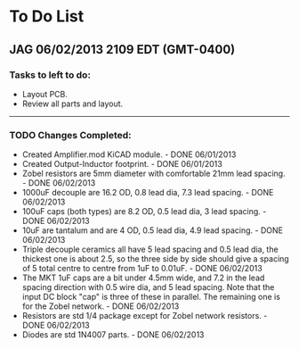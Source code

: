 # To Do List

## JAG 06/02/2013 2109 EDT (GMT-0400)

### Tasks to left to do:

* Layout PCB.
* Review all parts and layout.

----------

### TODO Changes Completed:

* Created Amplifier.mod KiCAD module. - DONE 06/01/2013
* Created Output-Inductor footprint. - DONE 06/01/2013
* Zobel resistors are 5mm diameter with comfortable 21mm lead spacing. - DONE 06/02/2013
* 1000uF decouple are 16.2 OD, 0.8 lead dia, 7.3 lead spacing. - DONE 06/02/2013
* 100uF caps (both types) are 8.2 OD, 0.5 lead dia, 3 lead spacing. - DONE 06/02/2013
* 10uF are tantalum and are 4 OD, 0.5 lead dia, 4.9 lead spacing. - DONE 06/02/2013
* Triple decouple ceramics all have 5 lead spacing and 0.5 lead dia, the thickest one is about 2.5, so the three side by side should give a spacing of 5 total centre to centre from 1uF to 0.01uF. - DONE 06/02/2013
* The MKT 1uF caps are a bit under 4.5mm wide, and 7.2 in the lead spacing direction with 0.5 wire dia, and 5 lead spacing. Note that the input DC block "cap" is three of these in parallel. The remaining one is for the Zobel network. - DONE 06/02/2013
* Resistors are std 1/4 package except for Zobel network resistors. - DONE 06/02/2013
* Diodes are std 1N4007 parts. - DONE 06/02/2013
